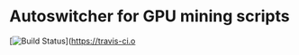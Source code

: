 # Autoswitcher for GPU mining scripts 
[![Build Status](https://travis-ci.org/chibby0ne/read_wtm.svg?branch=master)](https://travis-ci.o
